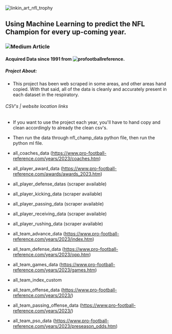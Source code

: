 ![linkin_art_nfl_trophy](https://github.com/allenjake440/NFL_Champion/assets/134075534/0657811b-27c3-4064-aef3-ea8c8de335ef)

## Using Machine Learning to predict the NFL Champion for every up-coming year.

### ![Medium Article](https://allenjake440.medium.com/predicting-the-nfl-champion-with-machine-learning-7c6eede5a4d2)

#### Acquired Data since 1991 from ![profootballreference](https://www.pro-football-reference.com/).

##### Project About:
- This project has been web scraped in some areas, and other areas hand copied. With that said, all of the data is cleanly and accurately present in each dataset in the respiratory.

###### CSV's | website location links
- If you want to use the project each year, you'll have to hand copy and clean accordingly to already the clean csv's.
- Then run the data through nfl_champ_data python file, then run the python ml file.

- all_coaches_data (https://www.pro-football-reference.com/years/2023/coaches.htm)
- all_player_award_data (https://www.pro-football-reference.com/awards/awards_2023.htm)
- all_player_defense_datas (scraper available)
- all_player_kicking_data (scraper available)
- all_player_passing_data (scraper available)
- all_player_receiving_data (scraper available)
- all_player_rushing_data (scraper available)
- all_team_advance_data (https://www.pro-football-reference.com/years/2023/index.htm)
- all_team_defense_data (https://www.pro-football-reference.com/years/2023/opp.htm)
- all_team_games_data (https://www.pro-football-reference.com/years/2023/games.htm)
- all_team_index_custom
- all_team_offense_data (https://www.pro-football-reference.com/years/2023/)
- all_team_passing_offense_data (https://www.pro-football-reference.com/years/2023/)
- all_team_pso_data (https://www.pro-football-reference.com/years/2023/preseason_odds.htm)



